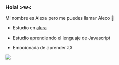 ### Hola! >w<

Mi nombre es Alexa pero me puedes llamar Aleco 💛

- Estudio en [alura](https://www.alura.com.br)

- Estudio aprendiendo el lenguaje de Javascript

- Emocionada de aprender :D

![](https://tenor.com/es/view/spiderman-kuzo-gif-24216688)
